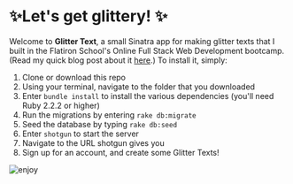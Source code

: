 # ✨Let's get glittery! ✨

Welcome to **Glitter Text**, a small Sinatra app for making glitter texts that I built in the Flatiron School's Online Full Stack Web Development bootcamp. (Read my quick blog post about it [here](https://chrissygonzalez.github.io/lets_get_glittery).) To install it, simply:
1. Clone or download this repo
2. Using your terminal, navigate to the folder that you downloaded
3. Enter `bundle install` to install the various dependencies (you'll need Ruby 2.2.2 or higher)
4. Run the migrations by entering `rake db:migrate`
5. Seed the database by typing `rake db:seed`
6. Enter `shotgun` to start the server
7. Navigate to the URL shotgun gives you
8. Sign up for an account, and create some Glitter Texts!

![enjoy](https://i.imgur.com/ggQBV7r.gif)